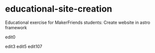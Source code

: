# educational-site-creation
Educational exercise for MakerFriends students: Create website in astro framework

edit0


edit3
edit5
edit107
